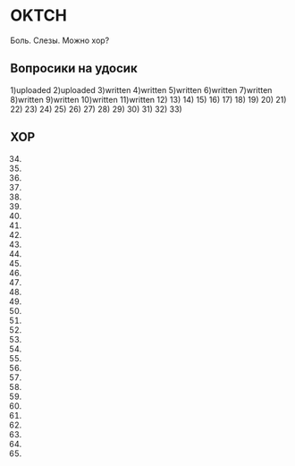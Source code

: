 # OKTCH
Боль. Слезы. Можно хор?
## Вопросики на удосик
1)uploaded
2)uploaded
3)written
4)written
5)written
6)written
7)written
8)written
9)written
10)written
11)written
12)
13)
14)
15)
16)
17)
18)
19)
20)
21)
22)
23)
24)
25)
26)
27)
28)
29)
30)
31)
32)
33)
## ХОР
34)
35)
36)
37)
38)
39)
40)
41)
42)
43)
44)
45)
46)
47)
48)
49)
50)
51)
52)
53)
54)
55)
56)
57)
58)
59)
60)
61)
62)
63)
64)
65)
